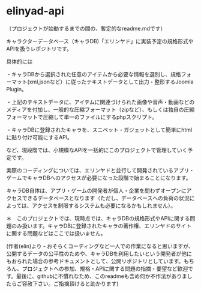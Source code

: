# elinyad-api

（プロジェクトが始動するまでの間の、暫定的なreadme.mdです）

キャラクターデータベース（キャラDB)「エリンヤド」に実装予定の規格形式やAPIを扱うレポジトリです。

具体的には

・キャラDBから選択された任意のアイテムから必要な情報を選別し、規格フォーマット(xml,jsonなど）に従ったテキストデータとして出力・整形するJoomla Plugin。

・上記のテキストデータに、アイテムに関連づけられた画像や音声・動画などのメディアを付加し、一般的な圧縮フォーマット（zipなど）、もしくは独自の圧縮フォーマットで圧縮して単一のファイルにするphpスクリプト。

・キャラDBに登録されたキャラを、スニペット・ガジェットとして簡単にhtmlに貼り付け可能にするAPI。

など、現段階では、小規模なAPIを一括的にこのプロジェクトで管理していく予定です。

実際のコーディングについては、エリンヤドと並行して開発されているアプリ・ゲームでキャラDBへのアクセスが必要になった段階で始まることになります。

キャラDB自体は、アプリ・ゲームの開発者が個人・企業を問わずオープンにアクセスできるデータベースとなります（ただし、データベースへの負荷の状況によっては、アクセスを制限するシステムも必要になるかもしれません）。


＊　このプロジェクトでは、現時点では、キャラDBの規格形式やAPIに関する問題のみ扱います。キャラDBに登録されたキャラの著作権、エリンヤドのサイトに関する問題などはここでは扱いません。



(作者(elin)より - おそらくコーディングなど一人での作業になると思いますが、公開するデータの公平性のためや、キャラDBを利用したいという開発者が他にもおられた場合の参考ドキュメントとして、公開リポジトリとしています。もちろん、プロジェクトへの参加、規格・APIに関する問題の指摘・要望など歓迎です。最後に、githubに不慣れなため、このreadmeも含め何か不作法がありましたらご容赦下さい。ご指摘頂けると助かります)



